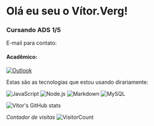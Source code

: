 
# Olá eu seu o Vítor.Verg!

### Cursando ADS 1/5

E-mail para contato:

#### Acadêmico:
[![Outlook](https://img.shields.io/badge/Microsoft_Outlook-00000F?style=for-the-badge&logo=microsoft-outlook&logoColor=white)](VITOR.SOUZA@edu.pe.senac.br)

Estas são as tecnologias que estou usando dirariamente:

![JavaScript](https://img.shields.io/badge/JavaScript-00000F?style=for-the-badge&logo=javascript&logoColor=white)
![Node.js](https://img.shields.io/badge/Node.js-00000F?style=for-the-badge&logo=node.js&logoColor=white)
![Markdown](https://img.shields.io/badge/Markdown-00000F?style=for-the-badge&logo=markdown&logoColor=white)
![MySQL](https://img.shields.io/badge/MySQL-00000F?style=for-the-badge&logo=mysql&logoColor=white)

![Vítor's GitHub stats](https://github-readme-stats.vercel.app/api?username=Vitorverg97&show_icons=true&theme=dark)

*Contador de visitas*
![VisitorCount](https://profile-counter.glitch.me/{Vitorverg97}/count.svg)
